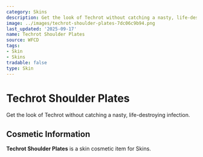 ```yaml
---
category: Skins
description: Get the look of Techrot without catching a nasty, life-destroying infection.
image: ../images/techrot-shoulder-plates-7dc06c9b94.png
last_updated: '2025-09-17'
name: Techrot Shoulder Plates
source: WFCD
tags:
- Skin
- Skins
tradable: false
type: Skin
---
```


# Techrot Shoulder Plates

Get the look of Techrot without catching a nasty, life-destroying infection.

## Cosmetic Information

**Techrot Shoulder Plates** is a skin cosmetic item for Skins.

